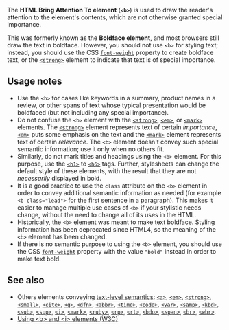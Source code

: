 <!-- <short-description> -->
The **HTML Bring Attention To element** (**`<b>`**) is used to draw the
reader's attention to the element's contents, which are not otherwise
granted special importance.
<!-- </short-description> -->

<!-- <overview> -->
This was formerly known as the
**Boldface element**, and most browsers still draw the text in boldface.
However, you should not use `<b>` for styling text; instead, you should
use the CSS
[`font-weight`](/en-US/docs/Web/CSS/font-weight)
property to create boldface text, or the
[`<strong>`](/en-US/docs/Web/HTML/Element/strong)
element to indicate that text is of special importance.
<!-- </overview> -->

<!-- <usage-notes> -->
Usage notes
-----------

-   Use the `<b>` for cases like keywords in a summary, product names in
    a review, or other spans of text whose typical presentation would be
    boldfaced (but not including any special importance).
-   Do not confuse the `<b>` element with the
    [`<strong>`](/en-US/docs/Web/HTML/Element/strong),
    [`<em>`](/en-US/docs/Web/HTML/Element/em),
    or
    [`<mark>`](/en-US/docs/Web/HTML/Element/mark)
    elements. The
    [`<strong>`](/en-US/docs/Web/HTML/Element/strong)
    element represents text of certain *importance*,
    [`<em>`](/en-US/docs/Web/HTML/Element/em)
    puts some emphasis on the text and the
    [`<mark>`](/en-US/docs/Web/HTML/Element/mark)
    element represents text of certain *relevance*. The `<b>` element
    doesn't convey such special semantic information; use it only when
    no others fit.
-   Similarly, do not mark titles and headings using the `<b>` element.
    For this purpose, use the
    [`<h1>`](/en-US/docs/Web/HTML/Element/h1)
    to
    [`<h6>`](/en-US/docs/Web/HTML/Element/h6)
    tags. Further, stylesheets can change the default style of these
    elements, with the result that they are not *necessarily* displayed
    in bold.
-   It is a good practice to use the `class` attribute on the `<b>`
    element in order to convey additional semantic information as needed
    (for example `<b class="lead">` for the first sentence in a
    paragraph). This makes it easier to manage multiple use cases of
    `<b>` if your stylistic needs change, without the need to change all
    of its uses in the HTML.
-   Historically, the `<b>` element was meant to make text boldface.
    Styling information has been deprecated since HTML4, so the meaning
    of the `<b>` element has been changed.
-   If there is no semantic purpose to using the `<b>` element, you
    should use the CSS
    [`font-weight`](/en-US/docs/Web/CSS/font-weight)
    property with the value `"bold"` instead in order to make text bold.
<!-- </usage-notes> -->

<!-- <see-also> -->

See also
--------

-   Others elements conveying [text-level
    semantics](/en-US/docs/HTML/Text_level_semantics_conveying_elements):
    [`<a>`](/en-US/docs/Web/HTML/Element/a),
    [`<em>`](/en-US/docs/Web/HTML/Element/em),
    [`<strong>`](/en-US/docs/Web/HTML/Element/strong),
    [`<small>`](/en-US/docs/Web/HTML/Element/small),
    [`<cite>`](/en-US/docs/Web/HTML/Element/cite),
    [`<q>`](/en-US/docs/Web/HTML/Element/q),
    [`<dfn>`](/en-US/docs/Web/HTML/Element/dfn),
    [`<abbr>`](/en-US/docs/Web/HTML/Element/abbr),
    [`<time>`](/en-US/docs/Web/HTML/Element/time),
    [`<code>`](/en-US/docs/Web/HTML/Element/code),
    [`<var>`](/en-US/docs/Web/HTML/Element/var),
    [`<samp>`](/en-US/docs/Web/HTML/Element/samp),
    [`<kbd>`](/en-US/docs/Web/HTML/Element/kbd),
    [`<sub>`](/en-US/docs/Web/HTML/Element/sub),
    [`<sup>`](/en-US/docs/Web/HTML/Element/sup),
    [`<i>`](/en-US/docs/Web/HTML/Element/i),
    [`<mark>`](/en-US/docs/Web/HTML/Element/mark),
    [`<ruby>`](/en-US/docs/Web/HTML/Element/ruby),
    [`<rp>`](/en-US/docs/Web/HTML/Element/rp),
    [`<rt>`](/en-US/docs/Web/HTML/Element/rt),
    [`<bdo>`](/en-US/docs/Web/HTML/Element/bdo),
    [`<span>`](/en-US/docs/Web/HTML/Element/span),
    [`<br>`](/en-US/docs/Web/HTML/Element/br),
    [`<wbr>`](/en-US/docs/Web/HTML/Element/wbr).
-   [Using \<b\> and \<i\> elements (W3C)](https://www.w3.org/International/questions/qa-b-and-i-tags)
<!-- </see-also> -->
